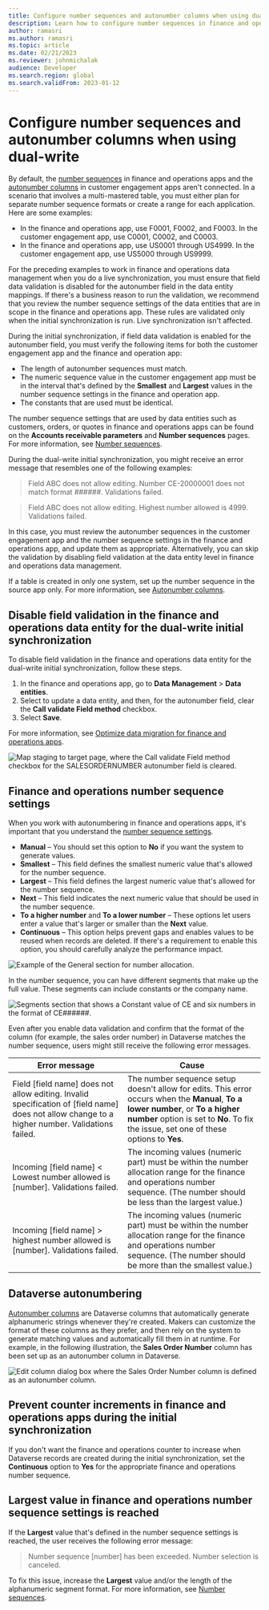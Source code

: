 ```yaml
---
title: Configure number sequences and autonumber columns when using dual-write
description: Learn how to configure number sequences in finance and operations apps and autonumber columns in Microsoft Dataverse for business identifiers involved in dual-write. 
author: ramasri
ms.author: ramasri
ms.topic: article
ms.date: 02/21/2023
ms.reviewer: johnmichalak
audience: Developer
ms.search.region: global
ms.search.validFrom: 2023-01-12
---
```


# Configure number sequences and autonumber columns when using dual-write

By default, the [number sequences](../../../fin-ops/organization-administration/number-sequence-overview.md) in finance and operations apps and the [autonumber columns](/powerapps/maker/data-platform/autonumber-fields) in customer engagement apps aren't connected. In a scenario that involves a multi-mastered table, you must either plan for separate number sequence formats or create a range for each application. Here are some examples:

- In the finance and operations app, use F0001, F0002, and F0003. In the customer engagement app, use C0001, C0002, and C0003.
- In the finance and operations app, use US0001 through US4999. In the customer engagement app, use US5000 through US9999.

For the preceding examples to work in finance and operations data management when you do a live synchronization, you must ensure that field data validation is disabled for the autonumber field in the data entity mappings. If there's a business reason to run the validation, we recommend that you review the number sequence settings of the data entities that are in scope in the finance and operations app. These rules are validated only when the initial synchronization is run. Live synchronization isn't affected.

During the initial synchronization, if field data validation is enabled for the autonumber field, you must verify the following items for both the customer engagement app and the finance and operation app:

- The length of autonumber sequences must match.
- The numeric sequence value in the customer engagement app must be in the interval that's defined by the **Smallest** and **Largest** values in the number sequence settings in the finance and operation app.
- The constants that are used must be identical.

The number sequence settings that are used by data entities such as customers, orders, or quotes in finance and operations apps can be found on the **Accounts receivable parameters** and **Number sequences** pages. For more information, see [Number sequences](../../../fin-ops/organization-administration/number-sequence-overview.md).

During the dual-write initial synchronization, you might receive an error message that resembles one of the following examples:

> Field ABC does not allow editing. Number CE-20000001 does not match format \#\#\#\#\#\#. Validations failed.

> Field ABC does not allow editing. Highest number allowed is 4999. Validations failed.

In this case, you must review the autonumber sequences in the customer engagement app and the number sequence settings in the finance and operations app, and update them as appropriate. Alternatively, you can skip the validation by disabling field validation at the data entity level in finance and operations data management.

If a table is created in only one system, set up the number sequence in the source app only. For more information, see [Autonumber columns](/powerapps/maker/data-platform/autonumber-fields).

## Disable field validation in the finance and operations data entity for the dual-write initial synchronization

To disable field validation in the finance and operations data entity for the dual-write initial synchronization, follow these steps.

1. In the finance and operations app, go to **Data Management** \> **Data entities**.
1. Select to update a data entity, and then, for the autonumber field, clear the **Call validate Field method** checkbox.
1. Select **Save**.

For more information, see [Optimize data migration for finance and operations apps](../../sysadmin/optimize-data-migration.md).

![Map staging to target page, where the Call validate Field method checkbox for the SALESORDERNUMBER autonumber field is cleared.](media/numseq-1.png)

## Finance and operations number sequence settings

When you work with autonumbering in finance and operations apps, it's important that you understand the [number sequence settings](../../../fin-ops/organization-administration/number-sequence-overview.md).

- **Manual** – You should set this option to **No** if you want the system to generate values.
- **Smallest** – This field defines the smallest numeric value that's allowed for the number sequence.
- **Largest** – This field defines the largest numeric value that's allowed for the number sequence.
- **Next** – This field indicates the next numeric value that should be used in the number sequence.
- **To a higher number** and **To a lower number** – These options let users enter a value that's larger or smaller than the **Next** value.
- **Continuous** – This option helps prevent gaps and enables values to be reused when records are deleted. If there's a requirement to enable this option, you should carefully analyze the performance impact.

![Example of the General section for number allocation.](media/numseq-2.png)

In the number sequence, you can have different segments that make up the full value. These segments can include constants or the company name.

![Segments section that shows a Constant value of CE and six numbers in the format of CE######.](media/numseq-3.png)

Even after you enable data validation and confirm that the format of the column (for example, the sales order number) in Dataverse matches the number sequence, users might still receive the following error messages.

| Error message | Cause |
|---|---|
| Field \[field name\] does not allow editing. Invalid specification of \[field name\] does not allow change to a higher number. Validations failed. | The number sequence setup doesn't allow for edits. This error occurs when the **Manual**, **To a lower number**, or **To a higher number** option is set to **No**. To fix the issue, set one of these options to **Yes**. |
| Incoming \[field name\] \< Lowest number allowed is \[number\]. Validations failed. | The incoming values (numeric part) must be within the number allocation range for the finance and operations number sequence. (The number should be less than the largest value.) |
| Incoming \[field name\] \> highest number allowed is \[number\]. Validations failed. | The incoming values (numeric part) must be within the number allocation range for the finance and operations number sequence. (The number should be more than the smallest value.) |

## Dataverse autonumbering

[Autonumber columns](/power-apps/maker/data-platform/autonumber-fields) are Dataverse columns that automatically generate alphanumeric strings whenever they're created. Makers can customize the format of these columns as they prefer, and then rely on the system to generate matching values and automatically fill them in at runtime. For example, in the following illustration, the **Sales Order Number** column has been set up as an autonumber column in Dataverse.

![Edit column dialog box where the Sales Order Number column is defined as an autonumber column.](media/numseq-4.png)

## Prevent counter increments in finance and operations apps during the initial synchronization

If you don't want the finance and operations counter to increase when Dataverse records are created during the initial synchronization, set the **Continuous** option to **Yes** for the appropriate finance and operations number sequence.

## Largest value in finance and operations number sequence settings is reached

If the **Largest** value that's defined in the number sequence settings is reached, the user receives the following error message:

> Number sequence \[number\] has been exceeded. Number selection is canceled.

To fix this issue, increase the **Largest** value and/or the length of the alphanumeric segment format. For more information, see [Number sequences](../../../fin-ops/organization-administration/number-sequence-overview.md).
